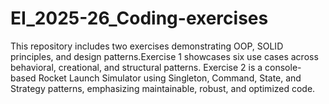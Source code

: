 # EI_2025-26_Coding-exercises
This repository includes two exercises demonstrating OOP, SOLID principles, and design patterns.Exercise 1 showcases six use cases across behavioral, creational, and structural patterns. Exercise 2 is a console-based Rocket Launch Simulator using Singleton, Command, State, and Strategy patterns, emphasizing maintainable, robust, and optimized code.
